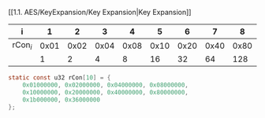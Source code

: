 
[[1.1. AES/KeyExpansion/Key Expansion|Key Expansion]]

| i               | 1    | 2    | 3    | 4    | 5    | 6    | 7    | 8    | 9    | 10   |
| --------------- | ---- | ---- | ---- | ---- | ---- | ---- | ---- | ---- | ---- | ---- |
| $\text{rCon}_i$ | 0x01 | 0x02 | 0x04 | 0x08 | 0x10 | 0x20 | 0x40 | 0x80 | 0x1b | 0x36 |
|                 | 1    | 2     | 4     | 8     | 16     | 32     | 64     | 128     | 27     | 54     |


```c
static const u32 rCon[10] = {
	0x01000000, 0x02000000, 0x04000000, 0x08000000,
	0x10000000, 0x20000000, 0x40000000, 0x80000000,
	0x1b000000, 0x36000000
};
```

